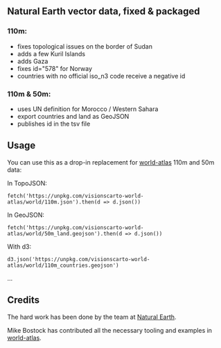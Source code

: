 ## Natural Earth vector data, fixed & packaged

### 110m:

- fixes topological issues on the border of Sudan
- adds a few Kuril Islands
- adds Gaza
- fixes id="578" for Norway
- countries with no official iso_n3 code receive a negative id

### 110m & 50m:

- uses UN definition for Morocco / Western Sahara
- export countries and land as GeoJSON
- publishes id in the tsv file


## Usage

You can use this as a drop-in replacement for [world-atlas](https://github.com/topojson/world-atlas) 110m and 50m data:

In TopoJSON:
```{javascript}
fetch('https://unpkg.com/visionscarto-world-atlas/world/110m.json').then(d => d.json())
```

In GeoJSON:
```{javascript}
fetch('https://unpkg.com/visionscarto-world-atlas/world/50m_land.geojson').then(d => d.json())
```

With d3:
```{javascript}
d3.json('https://unpkg.com/visionscarto-world-atlas/world/110m_countries.geojson')
```

…

## Credits

The hard work has been done by the team
at [Natural Earth](https://www.naturalearthdata.com/).

Mike Bostock has contributed all the necessary tooling
and examples in [world-atlas](https://github.com/topojson/world-atlas).
